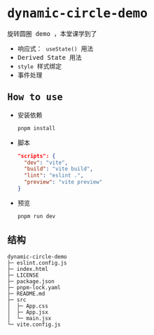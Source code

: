 # <samp>dynamic-circle-demo</samp>

<samp>旋转圆圈 demo ，本堂课学到了</samp>

- <samp>响应式： `useState()` 用法</samp>
- <samp>Derived State 用法</samp>
- <samp>`style` 样式绑定</samp>
- <samp>事件处理</samp>

## <samp>How to use</samp>

- <samp>安装依赖</samp>

  ```sh
  pnpm install
  ```

- <samp>脚本</samp>

  ```json
  "scripts": {
    "dev": "vite",
    "build": "vite build",
    "lint": "eslint .",
    "preview": "vite preview"
  }
  ```

- <samp>预览</samp>

  ```sh
  pnpm run dev
  ```

## <samp>结构</samp>


```
dynamic-circle-demo
├─ eslint.config.js
├─ index.html
├─ LICENSE
├─ package.json
├─ pnpm-lock.yaml
├─ README.md
├─ src
│  ├─ App.css
│  ├─ App.jsx
│  └─ main.jsx
└─ vite.config.js
```
